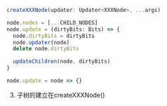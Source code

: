 <!-- # Here're some certain rules when adding a new node type

1. The create function of a new node type should be named as `create<node_type_name>Node`. e.g:
  ```js
  const $node0 = createCustomNode();
  ```
Q: Why not use a single createNode function and pass the node type as a parameter?

A: First it's bad for tree shaking because it needs to include all the node types in the final bundle even if we only use a few of them. Second, we don't want to extend the createNode function to a huge function with a lot of if-else branches.

2. Parameters of the create function should be must-have parameters for the node type. Optional parameters should be a separate function to allow tree shaking. e.g:
  ```js
  // ---- The tag name is a must-have parameter for the createElementNode
  const $node0 = createElementNode('div');
  // ---- The text is an optional parameter for the node
  setHTMLProp($node0, 'text', () => 'Hello World');
  ```
 -->


```js
createXXXNode(updater: Updater<XXXNode>, ...args)

node.nodes = [...CHILD_NODES]
node.update = (dirtyBits: Bits) => {
  node.dirtyBits = dirtyBits
  node.updater(node)
  delete node.dirtyBits

  updateChildren(node, dirtyBits)
}

node.update = node => {}
```


3. 子树的建立在createXXXNode()
